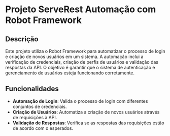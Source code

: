 # Projeto ServeRest Automação com Robot Framework

## Descrição

Este projeto utiliza o Robot Framework para automatizar o processo de login e criação de novos usuários em um sistema. A automação inclui a verificação de credenciais, criação de perfis de usuários e validação das respostas da API. O objetivo é garantir que o sistema de autenticação e gerenciamento de usuários esteja funcionando corretamente.

## Funcionalidades

- **Automação de Login**: Valida o processo de login com diferentes conjuntos de credenciais.
- **Criação de Usuários**: Automatiza a criação de novos usuários através de requisições à API.
- **Validação de Respostas**: Verifica se as respostas das requisições estão de acordo com o esperados.
